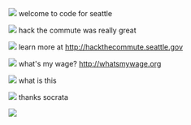 
![](http://media.tumblr.com/56084e738f4f07b6ade8d68d940c3dab/tumblr_inline_mz1zq8NrXb1rs4nv6.gif) welcome to code for seattle

![](http://stream1.gifsoup.com/view/62348/traffic-o.gif) hack the commute was really great

![](https://lh4.googleusercontent.com/-ov8uV_fQYX0/VQ-Au60blkI/AAAAAAAADTE/wKh_NfIY33I/w850-h566-no/_MG_4775-MOTION.gif) learn more at http://hackthecommute.seattle.gov

![](https://www.linkmypic.com/images/2014/07/29/money-animated-gif-113435.gif) what's my wage? http://whatsmywage.org

![](http://data.whicdn.com/images/28839933/tumblr_lg5zwrZhU31qzv7kno1_500_large.gif) what is this

![](http://media.giphy.com/media/Naum2x0t1qGWI/giphy.gif) thanks socrata

![](https://38.media.tumblr.com/d8aa36ef3c978362709861c1487e8524/tumblr_mlmz87AGE71re4m0po2_r3_400.gif)
